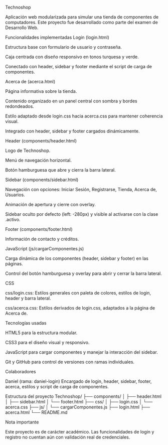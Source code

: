 Technoshop

Aplicación web modularizada para simular una tienda de componentes de computadores. Este proyecto fue desarrollado como parte del examen de Desarrollo Web.

Funcionalidades implementadas Login (login.html)

Estructura base con formulario de usuario y contraseña.

Caja centrada con diseño responsivo en tonos turquesa y verde.

Conectado con header, sidebar y footer mediante el script de carga de componentes.

Acerca de (acerca.html)

Página informativa sobre la tienda.

Contenido organizado en un panel central con sombra y bordes redondeados.

Estilo adaptado desde login.css hacia acerca.css para mantener coherencia visual.

Integrado con header, sidebar y footer cargados dinámicamente.

Header (components/header.html)

Logo de Technoshop.

Menú de navegación horizontal.

Botón hamburguesa que abre y cierra la barra lateral.

Sidebar (components/sidebar.html)

Navegación con opciones: Iniciar Sesión, Registrarse, Tienda, Acerca de, Usuarios.

Animación de apertura y cierre con overlay.

Sidebar oculto por defecto (left: -280px) y visible al activarse con la clase .activo.

Footer (components/footer.html)

Información de contacto y créditos.

JavaScript (js/cargarComponentes.js)

Carga dinámica de los componentes (header, sidebar y footer) en las páginas.

Control del botón hamburguesa y overlay para abrir y cerrar la barra lateral.

CSS

css/login.css: Estilos generales con paleta de colores, estilos de login, header y barra lateral.

css/acerca.css: Estilos derivados de login.css, adaptados a la página de Acerca de.

Tecnologías usadas

HTML5 para la estructura modular.

CSS3 para el diseño visual y responsivo.

JavaScript para cargar componentes y manejar la interacción del sidebar.

Git y GitHub para control de versiones con ramas individuales.

Colaboradores

Daniel (rama: daniel-login) Encargado de login, header, sidebar, footer, acerca, estilos y script de carga de componentes.

Estructura del proyecto Technoshop/ ├── components/ │ ├── header.html │ ├── sidebar.html │ └── footer.html ├── css/ │ ├── login.css │ └── acerca.css ├── js/ │ └── cargarComponentes.js ├── login.html ├── acerca.html └── README.md

Nota importante

Este proyecto es de carácter académico. Las funcionalidades de login y registro no cuentan aún con validación real de credenciales.

